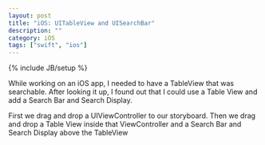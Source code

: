 ```yaml
---
layout: post
title: "iOS: UITableView and UISearchBar"
description: ""
category: iOS
tags: ["swift", "ios"]
---
```

{% include JB/setup %}

While working on an iOS app, I needed to have a TableView that was searchable. After looking it up, I found out that
I could use a Table View and add a Search Bar and Search Display.

First we drag and drop a UIViewController to our storyboard.
Then we drag and drop a Table View inside that ViewController and a Search Bar and Search Display above the TableView

```swift

```